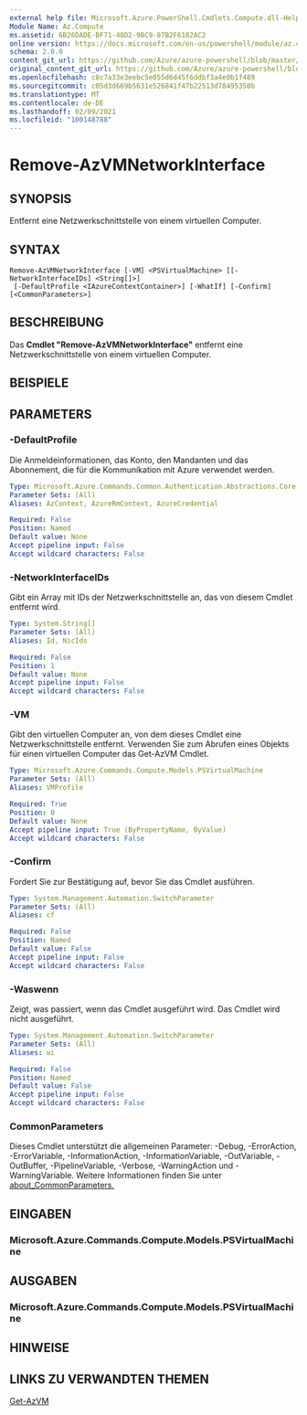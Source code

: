 ```yaml
---
external help file: Microsoft.Azure.PowerShell.Cmdlets.Compute.dll-Help.xml
Module Name: Az.Compute
ms.assetid: 6B26DADE-BF71-48D2-98C9-87B2F6182AC2
online version: https://docs.microsoft.com/en-us/powershell/module/az.compute/remove-azvmnetworkinterface
schema: 2.0.0
content_git_url: https://github.com/Azure/azure-powershell/blob/master/src/Compute/Compute/help/Remove-AzVMNetworkInterface.md
original_content_git_url: https://github.com/Azure/azure-powershell/blob/master/src/Compute/Compute/help/Remove-AzVMNetworkInterface.md
ms.openlocfilehash: c8c7a33e3eebc5e055d6d45f6ddbf3a4e0b1f489
ms.sourcegitcommit: c05d3d669b5631e526841f47b22513d78495350b
ms.translationtype: MT
ms.contentlocale: de-DE
ms.lasthandoff: 02/09/2021
ms.locfileid: "100148788"
---
```

# Remove-AzVMNetworkInterface

## SYNOPSIS
Entfernt eine Netzwerkschnittstelle von einem virtuellen Computer.

## SYNTAX

```
Remove-AzVMNetworkInterface [-VM] <PSVirtualMachine> [[-NetworkInterfaceIDs] <String[]>]
 [-DefaultProfile <IAzureContextContainer>] [-WhatIf] [-Confirm] [<CommonParameters>]
```

## BESCHREIBUNG
Das **Cmdlet "Remove-AzVMNetworkInterface"** entfernt eine Netzwerkschnittstelle von einem virtuellen Computer.

## BEISPIELE

## PARAMETERS

### -DefaultProfile
Die Anmeldeinformationen, das Konto, den Mandanten und das Abonnement, die für die Kommunikation mit Azure verwendet werden.

```yaml
Type: Microsoft.Azure.Commands.Common.Authentication.Abstractions.Core.IAzureContextContainer
Parameter Sets: (All)
Aliases: AzContext, AzureRmContext, AzureCredential

Required: False
Position: Named
Default value: None
Accept pipeline input: False
Accept wildcard characters: False
```

### -NetworkInterfaceIDs
Gibt ein Array mit IDs der Netzwerkschnittstelle an, das von diesem Cmdlet entfernt wird.

```yaml
Type: System.String[]
Parameter Sets: (All)
Aliases: Id, NicIds

Required: False
Position: 1
Default value: None
Accept pipeline input: False
Accept wildcard characters: False
```

### -VM
Gibt den virtuellen Computer an, von dem dieses Cmdlet eine Netzwerkschnittstelle entfernt.
Verwenden Sie zum Abrufen eines Objekts für einen virtuellen Computer das Get-AzVM Cmdlet.

```yaml
Type: Microsoft.Azure.Commands.Compute.Models.PSVirtualMachine
Parameter Sets: (All)
Aliases: VMProfile

Required: True
Position: 0
Default value: None
Accept pipeline input: True (ByPropertyName, ByValue)
Accept wildcard characters: False
```

### -Confirm
Fordert Sie zur Bestätigung auf, bevor Sie das Cmdlet ausführen.

```yaml
Type: System.Management.Automation.SwitchParameter
Parameter Sets: (All)
Aliases: cf

Required: False
Position: Named
Default value: False
Accept pipeline input: False
Accept wildcard characters: False
```

### -Waswenn
Zeigt, was passiert, wenn das Cmdlet ausgeführt wird. Das Cmdlet wird nicht ausgeführt.

```yaml
Type: System.Management.Automation.SwitchParameter
Parameter Sets: (All)
Aliases: wi

Required: False
Position: Named
Default value: False
Accept pipeline input: False
Accept wildcard characters: False
```

### CommonParameters
Dieses Cmdlet unterstützt die allgemeinen Parameter: -Debug, -ErrorAction, -ErrorVariable, -InformationAction, -InformationVariable, -OutVariable, -OutBuffer, -PipelineVariable, -Verbose, -WarningAction und -WarningVariable. Weitere Informationen finden Sie unter [about_CommonParameters.](http://go.microsoft.com/fwlink/?LinkID=113216)

## EINGABEN

### Microsoft.Azure.Commands.Compute.Models.PSVirtualMachine

## AUSGABEN

### Microsoft.Azure.Commands.Compute.Models.PSVirtualMachine

## HINWEISE

## LINKS ZU VERWANDTEN THEMEN

[Get-AzVM](./Get-AzVM.md)


